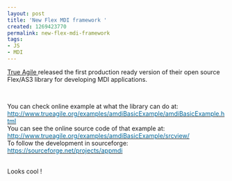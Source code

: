 ```yaml
---
layout: post
title: 'New Flex MDI framework '
created: 1269423770
permalink: new-flex-mdi-framework
tags:
- JS
- MDI
---
```

<p><a href="http://www.trueagile.org">True Agile </a>released the first production ready version of their open source Flex/AS3 library for developing MDI applications.</p>
<p>&nbsp;</p>
<p>You can check online example at what the library can do at: <br />
<a title="New window will open" href="http://www.linkedin.com/redirect?url=http%3A%2F%2Fwww%2Etrueagile%2Eorg%2Fexamples%2FamdiBasicExample%2FamdiBasicExample%2Ehtml&amp;urlhash=4ekc" target="_blank"><font color="#006699">http://www.trueagile.org/examples/amdiBasicExample/amdiBasicExample.html</font></a> <br />
You can see the online source code of that example at: <br />
<a title="New window will open" href="http://www.linkedin.com/redirect?url=http%3A%2F%2Fwww%2Etrueagile%2Eorg%2Fexamples%2FamdiBasicExample%2Fsrcview%2F&amp;urlhash=2bWI" target="_blank"><font color="#006699">http://www.trueagile.org/examples/amdiBasicExample/srcview/</font></a>&nbsp;<br />
To follow&nbsp;the development in sourceforge: <br />
<a title="New window will open" href="http://www.linkedin.com/redirect?url=https%3A%2F%2Fsourceforge%2Enet%2Fprojects%2Fappmdi&amp;urlhash=scXG" target="_blank"><font color="#006699">https://sourceforge.net/projects/appmdi</font></a> <br />
&nbsp;</p>
<p>Looks cool !</p>
